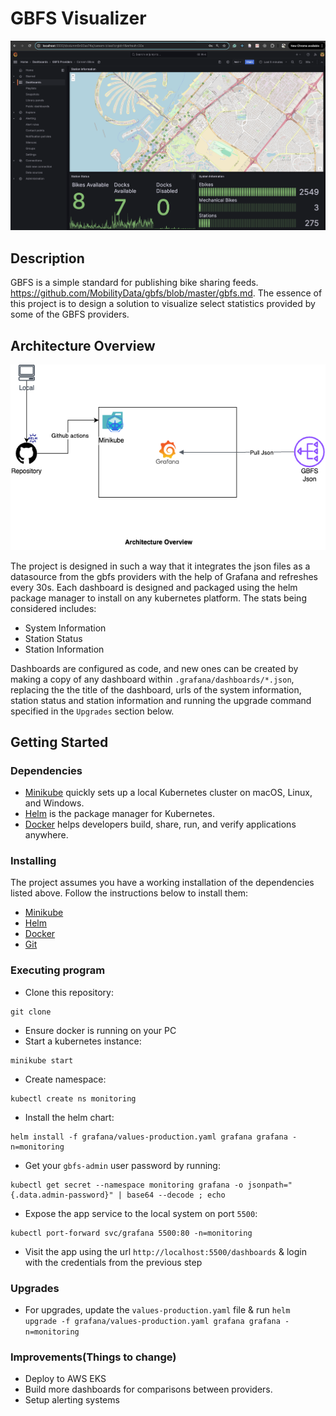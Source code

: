 # GBFS Visualizer
<img alt="sample dashboard" width="800px" src="docs/sample.png" />

## Description

GBFS is a simple standard for publishing bike sharing feeds. https://github.com/MobilityData/gbfs/blob/master/gbfs.md. The essence of this project is to design a solution to visualize select statistics provided by some of the GBFS providers.

## Architecture Overview

<center><img alt="architecture_overview" width="600px" src="docs/architecture.png" /></center>

The project is designed in such a way that it integrates the json files as a datasource from the gbfs providers with the help of Grafana and refreshes every 30s. Each dashboard is designed and packaged using the helm package manager to install on any kubernetes platform. The stats being considered includes:

- System Information
- Station Status
- Station Information

Dashboards are configured as code, and new ones can be created by making a copy of any dashboard within `.grafana/dashboards/*.json`, replacing the the title of the dashboard, urls of the system information, station status and station information and running the upgrade command specified in the `Upgrades` section below.

## Getting Started

### Dependencies

* [Minikube](https://minikube.sigs.k8s.io/docs/) quickly sets up a local Kubernetes cluster on macOS, Linux, and Windows.
* [Helm](https://helm.sh/docs/) is the package manager for Kubernetes.
* [Docker](https://www.docker.com/) helps developers build, share, run, and verify applications anywhere.

### Installing

The project assumes you have a working installation of the dependencies listed above. Follow the instructions below to install them:

* [Minikube](https://minikube.sigs.k8s.io/docs/start/?arch=%2Fmacos%2Farm64%2Fstable%2Fbinary+download)
* [Helm](https://helm.sh/docs/intro/install/)
* [Docker](https://docs.docker.com/desktop/)
* [Git](https://git-scm.com/book/en/v2/Getting-Started-Installing-Git)

### Executing program

* Clone this repository:
```
git clone 
```
* Ensure docker is running on your PC
* Start a kubernetes instance:
```
minikube start
```

* Create namespace:
```
kubectl create ns monitoring
```

* Install the helm chart:
```
helm install -f grafana/values-production.yaml grafana grafana -n=monitoring
```

* Get your `gbfs-admin` user password by running:
```
kubectl get secret --namespace monitoring grafana -o jsonpath="{.data.admin-password}" | base64 --decode ; echo
```

* Expose the app service to the local system on port `5500`:
```
kubectl port-forward svc/grafana 5500:80 -n=monitoring
```

* Visit the app using the url `http://localhost:5500/dashboards` & login with the credentials from the previous step

### Upgrades

* For upgrades, update the `values-production.yaml` file & run `helm upgrade -f grafana/values-production.yaml grafana grafana -n=monitoring`

### Improvements(Things to change)

- Deploy to AWS EKS
- Build more dashboards for comparisons between providers.
- Setup alerting systems
